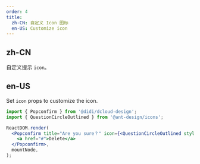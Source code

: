 ```yaml
---
order: 4
title:
  zh-CN: 自定义 Icon 图标
  en-US: Customize icon
---
```


## zh-CN

自定义提示 `icon`。

## en-US

Set `icon` props to customize the icon.

```jsx
import { Popconfirm } from '@didi/dcloud-design';
import { QuestionCircleOutlined } from '@ant-design/icons';

ReactDOM.render(
  <Popconfirm title="Are you sure？" icon={<QuestionCircleOutlined style={{ color: 'red' }} />}>
    <a href="#">Delete</a>
  </Popconfirm>,
  mountNode,
);
```
